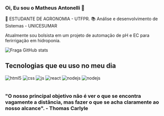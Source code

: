 ### Oi, Eu sou o Matheus Antonelli 👋

 🔬 ESTUDANTE DE  AGRONOMIA - UTFPR.
 📚 Análise e desenvolvimento de Sistemas - UNICESUMAR
 
 Atualmente sou bolsista em um projeto de automação de pH e EC para ferirrigação em hidroponia.


![Fraga GitHub stats](https://github-readme-stats.vercel.app/api?username=MatheusAntonelli&show_icons=true&theme=onedark&count_private=true)

 ## Tecnologias que eu uso no meu dia
<div style="display: inline_block">
  <img align="center" alt="html5" src="https://img.shields.io/badge/HTML5-E34F26?style=for-the-badge&logo=html5&logoColor=white" />
  <img align="center" alt="css" src="https://img.shields.io/badge/CSS3-1572B6?style=for-the-badge&logo=css3&logoColor=white" />
  <img align="center" alt="js" src="https://img.shields.io/badge/JavaScript-F7DF1E?style=for-the-badge&logo=javascript&logoColor=black" />
  <img align="center" alt="react" src="https://img.shields.io/badge/React-20232A?style=for-the-badge&logo=react&logoColor=61DAFB" />
  <img align="center" alt="nodejs" src="https://img.shields.io/badge/Node.js-43853D?style=for-the-badge&logo=node.js&logoColor=white" />
 <img align="center" alt="nodejs" src="https://img.shields.io/badge/Java-ED8B00?style=for-the-badge&logo=java&logoColor=white" />
</div><br/>

### "O nosso principal objetivo não é ver o que se encontra vagamente a distância, mas fazer o que se acha claramente ao nosso alcance". - Thomas Carlyle



